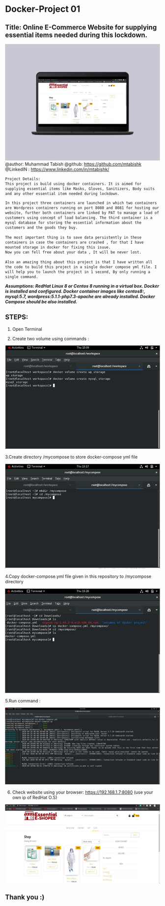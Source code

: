 # Docker-Project 01
## Title: Online E-Commerce Website for supplying essential items needed during this lockdown.

![](images/mockup.png)
@author: Muhammad Tabish
@github: https://github.com/mtabishk
@LinkedIN : https://www.linkedin.com/in/mtabishk/
```
Project Details:
This project is build using docker containers. It is aimed for supplying essential items like Masks, Gloves, Sanitizers, Body suits and any other essential item needed during lockdown.
```
```
In this project three containers are launched in which two containers are Wordpress containers running on port 8080 and 8081 for hosting our website, further both containers are linked by PAT to manage a load of customers using concept of load balancing. The third container is a mysql database for storing the essential information about the customers and the goods they buy.

The most important thing is to save data persistently in these containers in case the containers are crashed , for that I have mounted storage in docker for fixing this isuue. 
Now you can fell free about your data , It will be never lost.

Also an amazing thing about this project is that I have written all the code to build this project in a single docker compose yml file. I will help you to launch the project in 1 second, By only running a single command.
```
***Assumptions:
RedHat Linux 8 or Centos 8 running in a virtual box. Docker is installed and configured. Docker container images like centos8:, mysql:5.7, wordpress:5.1.1-php7.3-apache are already installed.
Docker Compose should be also installed.***

## STEPS:
1. Open Terminal

2. Create two volume using commands :

![](images/001.jpg)

3.Create directory /mycompose to store docker-compose yml file

![](images/002.jpg)

4.Copy docker-compose.yml file given in this repository to /mycompose directory

![](images/003.jpg)

5.Run command :

![](images/004.png)

6. Check website using your browser: https://192.168.1.7:8080 (use your own ip of RedHat O.S)

![](images/shop1.jpg)

## Thank you :)



